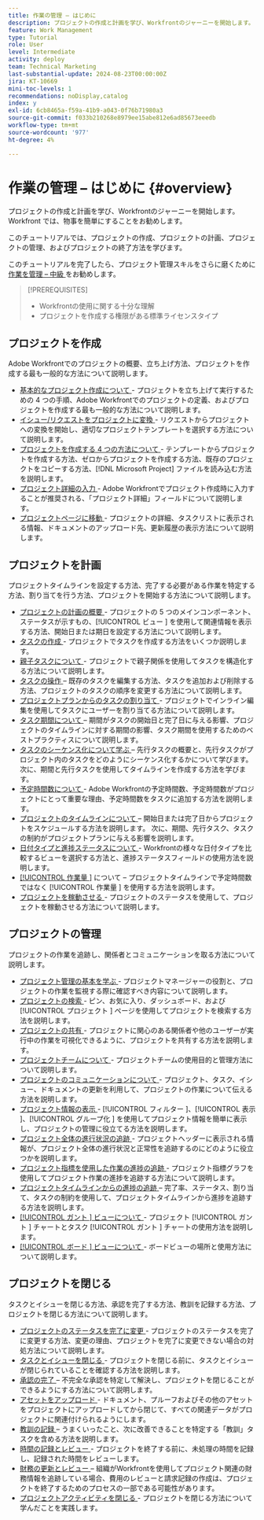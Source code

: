 ```yaml
---
title: 作業の管理 – はじめに
description: プロジェクトの作成と計画を学び、Workfrontのジャーニーを開始します。 Workfront では、物事を簡単にすることをお勧めします。
feature: Work Management
type: Tutorial
role: User
level: Intermediate
activity: deploy
team: Technical Marketing
last-substantial-update: 2024-08-23T00:00:00Z
jira: KT-10669
mini-toc-levels: 1
recommendations: noDisplay,catalog
index: y
exl-id: 6cb8465a-f59a-41b9-a043-0f76b71980a3
source-git-commit: f033b210268e8979ee15abe812e6ad85673eeedb
workflow-type: tm+mt
source-wordcount: '977'
ht-degree: 4%

---
```


# 作業の管理 – はじめに {#overview}

プロジェクトの作成と計画を学び、Workfrontのジャーニーを開始します。 Workfront では、物事を簡単にすることをお勧めします。

このチュートリアルでは、プロジェクトの作成、プロジェクトの計画、プロジェクトの管理、およびプロジェクトの終了方法を学びます。

このチュートリアルを完了したら、プロジェクト管理スキルをさらに磨くために [ 作業を管理 – 中級 ](https://experienceleague.adobe.com/docs/workfront-learn/manage-work-intermediate/overview.html) をお勧めします。

>[!PREREQUISITES]
>
>* Workfrontの使用に関する十分な理解
>* プロジェクトを作成する権限がある標準ライセンスタイプ

## プロジェクトを作成

Adobe Workfrontでのプロジェクトの概要、立ち上げ方法、プロジェクトを作成する最も一般的な方法について説明します。

* [ 基本的なプロジェクト作成について ](understand-basic-project-creation.md) - プロジェクトを立ち上げて実行するための 4 つの手順、Adobe Workfrontでのプロジェクトの定義、およびプロジェクトを作成する最も一般的な方法について説明します。
* [ イシュー/リクエストをプロジェクトに変換 ](create-a-project-from-a-request.md) - リクエストからプロジェクトへの変換を開始し、適切なプロジェクトテンプレートを選択する方法について説明します。
* [ プロジェクトを作成する 4 つの方法について ](understand-other-ways-to-create-projects.md) - テンプレートからプロジェクトを作成する方法、ゼロからプロジェクトを作成する方法、既存のプロジェクトをコピーする方法、[!DNL Microsoft Project] ファイルを読み込む方法を説明します。
* [ プロジェクト詳細の入力 ](fill-in-the-project-details.md) - Adobe Workfrontでプロジェクト作成時に入力することが推奨される、「プロジェクト詳細」フィールドについて説明します。
* [ プロジェクトページに移動 ](navigate-the-project-page.md) - プロジェクトの詳細、タスクリストに表示される情報、ドキュメントのアップロード先、更新履歴の表示方法について説明します。

## プロジェクトを計画

プロジェクトタイムラインを設定する方法、完了する必要がある作業を特定する方法、割り当てを行う方法、プロジェクトを開始する方法について説明します。

* [ プロジェクトの計画の概要 ](getting-started-plan-a-project.md) - プロジェクトの 5 つのメインコンポーネント、ステータスが示すもの、[!UICONTROL  ビュー ] を使用して関連情報を表示する方法、開始日または期日を設定する方法について説明します。
* [ タスクの作成 ](how-to-create-tasks.md) - プロジェクトでタスクを作成する方法をいくつか説明します。
* [ 親子タスクについて ](understand-parent-child-tasks.md) - プロジェクトで親子関係を使用してタスクを構造化する方法について説明します。
* [ タスクの操作 ](work-with-tasks.md) – 既存のタスクを編集する方法、タスクを追加および削除する方法、プロジェクトのタスクの順序を変更する方法について説明します。
* [ プロジェクトプランからのタスクの割り当て ](assign-tasks-from-the-project-plan.md) - プロジェクトでインライン編集を使用してタスクにユーザーを割り当てる方法について説明します。
* [ タスク期間について ](understand-task-durations.md) – 期間がタスクの開始日と完了日に与える影響、プロジェクトのタイムラインに対する期間の影響、タスク期間を使用するためのベストプラクティスについて説明します。
* [ タスクのシーケンス化について学ぶ ](learn-to-sequence-tasks.md) – 先行タスクの概要と、先行タスクがプロジェクト内のタスクをどのようにシーケンス化するかについて学びます。 次に、期間と先行タスクを使用してタイムラインを作成する方法を学びます。
* [ 予定時間数について ](understand-planned-hours.md) - Adobe Workfrontの予定時間数、予定時間数がプロジェクトにとって重要な理由、予定時間数をタスクに追加する方法を説明します。
* [ プロジェクトのタイムラインについて ](understand-project-timelines.md) – 開始日または完了日からプロジェクトをスケジュールする方法を説明します。 次に、期間、先行タスク、タスクの制約がプロジェクトプランに与える影響を説明します。
* [ 日付タイプと進捗ステータスについて ](understand-task-dates-and-progress-status.md) - Workfrontの様々な日付タイプを比較するビューを選択する方法と、進捗ステータスフィールドの使用方法を説明します。
* [[!UICONTROL  作業量 ]](understand-work-effort.md) について – プロジェクトタイムラインで予定時間数ではなく [!UICONTROL  作業量 ] を使用する方法を説明します。
* [ プロジェクトを稼動させる ](take-a-project-live.md) - プロジェクトのステータスを使用して、プロジェクトを稼動させる方法について説明します。

## プロジェクトの管理

プロジェクトの作業を追跡し、関係者とコミュニケーションを取る方法について説明します。

* [ プロジェクト管理の基本を学ぶ ](getting-started-manage-a-project.md) - プロジェクトマネージャーの役割と、プロジェクトの作業を監視する際に確認すべき内容について説明します。
* [ プロジェクトの検索 ](find-projects.md) - ピン、お気に入り、ダッシュボード、および [!UICONTROL  プロジェクト ] ページを使用してプロジェクトを検索する方法を説明します。
* [ プロジェクトの共有 ](share-a-project.md) - プロジェクトに関心のある関係者や他のユーザーが実行中の作業を可視化できるように、プロジェクトを共有する方法を説明します。
* [ プロジェクトチームについて ](understand-the-project-team.md) - プロジェクトチームの使用目的と管理方法について説明します。
* [ プロジェクトのコミュニケーションについて ](understand-project-communication.md) - プロジェクト、タスク、イシュー、ドキュメントの更新を利用して、プロジェクトの作業について伝える方法を説明します。
* [ プロジェクト情報の表示 ](view-project-information.md) - [!UICONTROL  フィルター ]、[!UICONTROL  表示 ]、[!UICONTROL  グループ化 ] を使用してプロジェクト情報を簡単に表示し、プロジェクトの管理に役立てる方法を説明します。
* [ プロジェクト全体の進行状況の追跡 ](track-overall-project-progress.md) - プロジェクトヘッダーに表示される情報が、プロジェクト全体の進行状況と正常性を追跡するのにどのように役立つかを説明します。
* [ プロジェクト指標を使用した作業の進捗の追跡 ](track-work-progress-with-project-metrics.md) - プロジェクト指標グラフを使用してプロジェクト作業の進捗を追跡する方法について説明します。
* [ プロジェクトタイムラインからの進捗の追跡 ](track-work-progress-from-the-project-timeline.md) – 完了率、ステータス、割り当て、タスクの制約を使用して、プロジェクトタイムラインから進捗を追跡する方法を説明します。
* [[!UICONTROL  ガント ] ビューについて ](understand-the-gantt-view.md) - プロジェクト [!UICONTROL  ガント ] チャートとタスク [!UICONTROL  ガント ] チャートの使用方法を説明します。
* [[!UICONTROL  ボード ] ビューについて ](understand-the-board-view.md) - ボードビューの場所と使用方法について説明します。

## プロジェクトを閉じる

タスクとイシューを閉じる方法、承認を完了する方法、教訓を記録する方法、プロジェクトを閉じる方法について説明します。

* [ プロジェクトのステータスを完了に変更 ](change-the-project-status.md) - プロジェクトのステータスを完了に変更する方法、変更の理由、プロジェクトを完了に変更できない場合の対処方法について説明します。
* [ タスクとイシューを閉じる ](close-tasks-and-issues.md) - プロジェクトを閉じる前に、タスクとイシューが閉じられていることを確認する方法を説明します。
* [ 承認の完了 ](complete-approvals.md) – 不完全な承認を特定して解決し、プロジェクトを閉じることができるようにする方法について説明します。
* [ アセットをアップロード ](upload-assets.md) - ドキュメント、プルーフおよびその他のアセットをプロジェクトにアップロードしてから閉じて、すべての関連データがプロジェクトに関連付けられるようにします。
* [ 教訓の記録 ](lessons-learned-from-closing-a-project.md) – うまくいったこと、次に改善できることを特定する「教訓」タスクを含める方法を説明します。
* [ 時間の記録とレビュー ](log-and-review-hours.md) - プロジェクトを終了する前に、未処理の時間を記録し、記録された時間をレビューします。
* [ 財務の更新とレビュー ](update-and-review-finances.md) – 組織がWorkfrontを使用してプロジェクト関連の財務情報を追跡している場合、費用のレビューと請求記録の作成は、プロジェクトを終了するためのプロセスの一部である可能性があります。
* [ プロジェクトアクティビティを閉じる ](close-a-project-activity.md) - プロジェクトを閉じる方法について学んだことを実践します。
